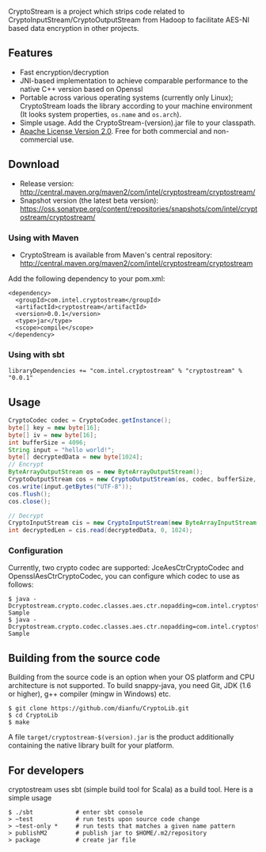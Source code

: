 CryptoStream is a project which strips code related to CryptoInputStream/CryptoOutputStream from Hadoop to facilitate AES-NI based data encryption in other projects.

## Features
  * Fast encryption/decryption
  * JNI-based implementation to achieve comparable performance to the native C++ version based on Openssl
  * Portable across various operating systems (currently only Linux); CryptoStream loads the library according to your machine environment (It looks system properties, `os.name` and `os.arch`). 
  * Simple usage. Add the CryptoStream-(version).jar file to your classpath.
  * [Apache License Version 2.0](http://www.apache.org/licenses/LICENSE-2.0). Free for both commercial and non-commercial use.

## Download
  * Release version: http://central.maven.org/maven2/com/intel/cryptostream/cryptostream/
  * Snapshot version (the latest beta version): https://oss.sonatype.org/content/repositories/snapshots/com/intel/cryptostream/cryptostream/

### Using with Maven
  * CryptoStream is available from Maven's central repository:  <http://central.maven.org/maven2/com/intel/cryptostream/cryptostream>

Add the following dependency to your pom.xml:

    <dependency>
      <groupId>com.intel.cryptostream</groupId>
      <artifactId>cryptostream</artifactId>
      <version>0.0.1</version>
      <type>jar</type>
      <scope>compile</scope>
    </dependency>

### Using with sbt

```
libraryDependencies += "com.intel.cryptostream" % "cryptostream" % "0.0.1"
```

## Usage 

```java
CryptoCodec codec = CryptoCodec.getInstance();
byte[] key = new byte[16];
byte[] iv = new byte[16];
int bufferSize = 4096;
String input = "hello world!";
byte[] decryptedData = new byte[1024];
// Encrypt
ByteArrayOutputStream os = new ByteArrayOutputStream();
CryptoOutputStream cos = new CryptoOutputStream(os, codec, bufferSize, key, iv);
cos.write(input.getBytes("UTF-8"));
cos.flush();
cos.close();

// Decrypt
CryptoInputStream cis = new CryptoInputStream(new ByteArrayInputStream(os.toByteArray()), codec, bufferSize, key, iv);
int decryptedLen = cis.read(decryptedData, 0, 1024);
```

### Configuration
Currently, two crypto codec are supported: JceAesCtrCryptoCodec and OpensslAesCtrCryptoCodec, you can configure which codec to use as follows:

    $ java -Dcryptostream.crypto.codec.classes.aes.ctr.nopadding=com.intel.cryptostream.OpensslAesCtrCryptoCodec Sample
    $ java -Dcryptostream.crypto.codec.classes.aes.ctr.nopadding=com.intel.cryptostream.JceAesCtrCryptoCodec Sample

## Building from the source code 
Building from the source code is an option when your OS platform and CPU architecture is not supported. To build snappy-java, you need Git, JDK (1.6 or higher), g++ compiler (mingw in Windows) etc.

    $ git clone https://github.com/dianfu/CryptoLib.git
    $ cd CryptoLib
    $ make

A file `target/cryptostream-$(version).jar` is the product additionally containing the native library built for your platform.

## For developers

cryptostream uses sbt (simple build tool for Scala) as a build tool. Here is a simple usage

    $ ./sbt            # enter sbt console
    > ~test            # run tests upon source code change
    > ~test-only *     # run tests that matches a given name pattern  
    > publishM2        # publish jar to $HOME/.m2/repository
    > package          # create jar file